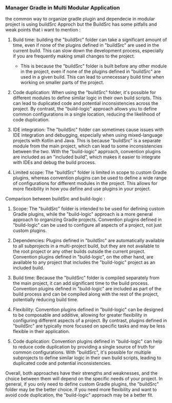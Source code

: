 ### Manager Gradle in Multi Modular Application



the common way to organize gradle plugin and dependecie in modular project is using buildSrc Approch but the BuildSrc has some pitfalls and weak points that i want to mention :



1. Build time: building the "buildSrc" folder can take a significant amount of time, even if none of the plugins defined in "buildSrc" are used in the current build. This can slow down the development process, especially if you are frequently making small changes to the project.
   
   - This is because the "buildSrc" folder is built before any other module in the project, even if none of the plugins defined in "buildSrc" are used in a given build. This can lead to unnecessary build time when working on smaller parts of the project.

2. Code duplication: When using the "buildSrc" folder, it's possible for different modules to define similar logic in their own build scripts. This can lead to duplicated code and potential inconsistencies across the project. By contrast, the "build-logic" approach allows you to define common configurations in a single location, reducing the likelihood of code duplication.

3. IDE integration: The "buildSrc" folder can sometimes cause issues with IDE integration and debugging, especially when using mixed-language projects with Kotlin and Java. This is because "buildSrc" is a separate module from the main project, which can lead to some inconsistencies between the two. With the "build-logic" approach, convention plugins are included as an "included build", which makes it easier to integrate with IDEs and debug the build process.

4. Limited scope: The "buildSrc" folder is limited in scope to custom Gradle plugins, whereas convention plugins can be used to define a wide range of configurations for different modules in the project. This allows for more flexibility in how you define and use plugins in your project.





Comparison between buildSrc and build-logic :

1. Scope: The "buildSrc" folder is intended to be used for defining custom Gradle plugins, while the "build-logic" approach is a more general approach to organizing Gradle projects. Convention plugins defined in "build-logic" can be used to configure all aspects of a project, not just custom plugins.

2. Dependencies: Plugins defined in "buildSrc" are automatically available to all subprojects in a multi-project build, but they are not available to the root project or any other builds outside the current project. Convention plugins defined in "build-logic", on the other hand, are available to any project that includes the "build-logic" project as an included build.

3. Build time: Because the "buildSrc" folder is compiled separately from the main project, it can add significant time to the build process. Convention plugins defined in "build-logic" are included as part of the build process and can be compiled along with the rest of the project, potentially reducing build time.

4. Flexibility: Convention plugins defined in "build-logic" can be designed to be composable and additive, allowing for greater flexibility in configuring different aspects of a project. By contrast, plugins defined in "buildSrc" are typically more focused on specific tasks and may be less flexible in their application.

5. Code duplication: Convention plugins defined in "build-logic" can help to reduce code duplication by providing a single source of truth for common configurations. With "buildSrc", it's possible for multiple subprojects to define similar logic in their own build scripts, leading to duplicated code and potential inconsistencies.

Overall, both approaches have their strengths and weaknesses, and the choice between them will depend on the specific needs of your project. In general, if you only need to define custom Gradle plugins, the "buildSrc" folder may be the better choice. If you need more flexibility and want to avoid code duplication, the "build-logic" approach may be a better fit.
